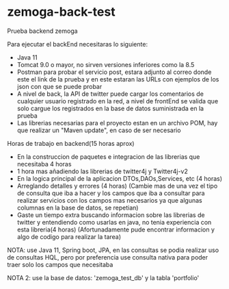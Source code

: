 # zemoga-back-test
Prueba backend zemoga

Para ejecutar el backEnd necesitaras lo siguiente:

- Java 11
- Tomcat 9.0 o mayor, no sirven versiones inferiores como la 8.5
- Postman para probar el servicio post, estara adjunto al correo donde este el link de la prueba
y en este estaran las URLs con ejemplos de los json con que se puede probar
- A nivel de back, la API de twitter puede cargar los comentarios de cualquier usuario registrado en la red, a nivel de frontEnd se valida que solo cargue los registrados en la base de datos suministrada en la prueba
- Las librerias necesarias para el proyecto estan en un archivo POM, hay que realizar un "Maven update", en caso de ser necesario

Horas de trabajo en backend(15 horas aprox)

- En la construccion de paquetes e integracion de las librerias que necesitaba 4 horas
- 1 hora mas añadiendo las librerias de twitter4j y Twitter4j-v2
- En la logica principal de la aplicacion DTOs,DAOs,Services, etc (4 horas)
- Arreglando detalles y errores (4 horas) (Cambie mas de una vez el tipo de consulta que iba a hacer y los campos que iba a consultar para realizar servicios con los campos mas necesarios ya que algunas columnas en la base de datos, se repetian)
- Gaste un tiempo extra buscando informacion sobre las librerias de twitter y entendiendo como usarlas en java, no tenia experiencia con esta libreria(4 horas)
(Afortunadamente pude encontrar informacion y algo de codigo para realizar la tarea)


NOTA: use Java 11, Spring boot, JPA, en las consultas se podia realizar uso de consultas HQL, pero por preferencia use consulta nativa para poder traer solo los campos que necesitaba

NOTA 2: use la base de datos: 'zemoga_test_db' y la tabla 'portfolio'
